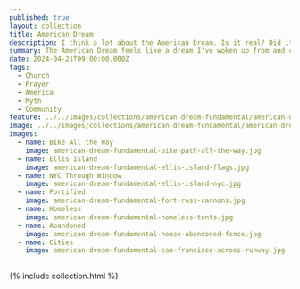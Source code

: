```yaml
---
published: true
layout: collection
title: American Dream
description: I think a lot about the American Dream. Is it real? Did it only exist during a certain period? Or was it always just a fabricated story that is just out of reach? The American Dream feels like a story to light the fire under our asses in the right moment, but if also feels like a story of exploitation. I am American, so I guess I believe. I mean it feels like it is part of the American club, you have to believe. Even without evidence. 
summary: The American Dream feels like a dream I've woken up from and can't quite remember.
date: 2024-04-21T09:00:00.000Z
tags:
  - Church
  - Prayer
  - America
  - Myth
  - Community
feature: ../../images/collections/american-dream-fundamental/american-dream-fundamental-square.jpg
image: ../../images/collections/american-dream-fundamental/american-dream-fundamental.jpeg
images:
  - name: Bike All the Way
    image: american-dream-fundamental-bike-path-all-the-way.jpg 
  - name: Ellis Island
    image: american-dream-fundamental-ellis-island-flags.jpg 
  - name: NYC Through Window
    image: american-dream-fundamental-ellis-island-nyc.jpg 
  - name: Fortified
    image: american-dream-fundamental-fort-ross-cannons.jpg 
  - name: Homeless
    image: american-dream-fundamental-homeless-tents.jpg 
  - name: Abandoned
    image: american-dream-fundamental-house-abandoned-fence.jpg 
  - name: Cities
    image: american-dream-fundamental-san-francisco-across-runway.jpg 
---
```

{% include collection.html %}
